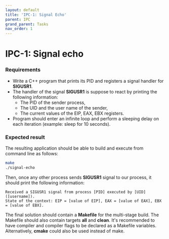 ```yaml
---
layout: default
title: 'IPC-1: Signal Echo'
parent: IPC
grand_parent: Tasks
nav_order: 1
---
```


# IPC-1: Signal echo

### Requirements 

- Write a C++ program that prints its PID and registers a signal handler for **SIGUSR1**. 
- The handler of the signal **SIGUSR1** is suppose to react by printing the following information:
    - The PID of the sender process,
    - The UID and the user name of the sender,
    - The current values of the EIP, EAX, EBX registers.
- Program should enter an infinite loop and perform a sleeping delay on each iteration (example: sleep for 10 seconds). 

### Expected result

The resulting application should be able to build and execute from command line as follows:

```sh
make
./signal-echo
```

Then, once any other process sends **SIGUSR1** signal to our process, it should print the following information: 
```
Received a SIGUSR1 signal from process [PID] executed by [UID] ([username]).
State of the context: EIP = [value of EIP], EAX = [value of EAX], EBX = [value of EBX]. 
```

The final solution should contain a **Makefile** for the multi-stage build. The Makefile should also contain targets **all** and **clean**. It's recommended to have compiler and compiler flags to be declared as a Makefile variables. Alternatively, **cmake** could also be used instead of make. 

